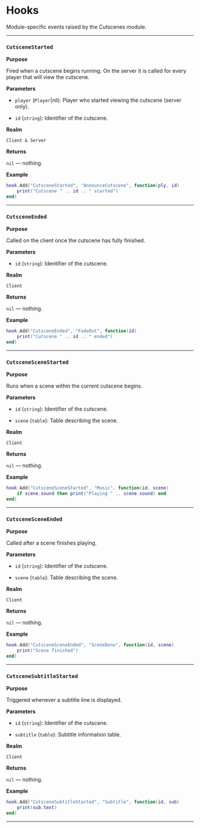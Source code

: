 # Hooks

Module-specific events raised by the Cutscenes module.

---

### `CutsceneStarted`

**Purpose**

Fired when a cutscene begins running. On the server it is called for every player that will view the cutscene.

**Parameters**

* `player` (`Player`|nil): Player who started viewing the cutscene (server only).

* `id` (`string`): Identifier of the cutscene.

**Realm**

`Client & Server`

**Returns**

`nil` — nothing.

**Example**

```lua
hook.Add("CutsceneStarted", "AnnounceCutscene", function(ply, id)
    print("Cutscene " .. id .. " started")
end)
```

---

### `CutsceneEnded`

**Purpose**

Called on the client once the cutscene has fully finished.

**Parameters**

* `id` (`string`): Identifier of the cutscene.

**Realm**

`Client`

**Returns**

`nil` — nothing.

**Example**

```lua
hook.Add("CutsceneEnded", "FadeOut", function(id)
    print("Cutscene " .. id .. " ended")
end)
```

---

### `CutsceneSceneStarted`

**Purpose**

Runs when a scene within the current cutscene begins.

**Parameters**

* `id` (`string`): Identifier of the cutscene.

* `scene` (`table`): Table describing the scene.

**Realm**

`Client`

**Returns**

`nil` — nothing.

**Example**

```lua
hook.Add("CutsceneSceneStarted", "Music", function(id, scene)
    if scene.sound then print("Playing " .. scene.sound) end
end)
```

---

### `CutsceneSceneEnded`

**Purpose**

Called after a scene finishes playing.

**Parameters**

* `id` (`string`): Identifier of the cutscene.

* `scene` (`table`): Table describing the scene.

**Realm**

`Client`

**Returns**

`nil` — nothing.

**Example**

```lua
hook.Add("CutsceneSceneEnded", "SceneDone", function(id, scene)
    print("Scene finished")
end)
```

---

### `CutsceneSubtitleStarted`

**Purpose**

Triggered whenever a subtitle line is displayed.

**Parameters**

* `id` (`string`): Identifier of the cutscene.

* `subtitle` (`table`): Subtitle information table.

**Realm**

`Client`

**Returns**

`nil` — nothing.

**Example**

```lua
hook.Add("CutsceneSubtitleStarted", "Subtitle", function(id, sub)
    print(sub.text)
end)
```

---

